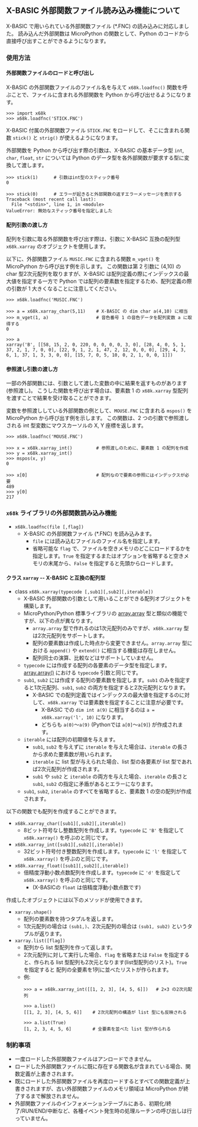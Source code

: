 ## X-BASIC 外部関数ファイル読み込み機能について

X-BASIC で用いられている外部関数ファイル (*.FNC) の読み込みに対応しました。
読み込んだ外部関数は MicroPython の関数として、Python のコードから直接呼び出すことができるようになります。

### 使用方法

#### 外部関数ファイルのロードと呼び出し

X-BASIC の外部関数ファイルのファイル名を与えて `x68k.loadfnc()` 関数を呼ぶことで、ファイルに含まれる外部関数を Python から呼び出せるようになります。

```
>>> import x68k
>>> x68k.loadfnc('STICK.FNC')
```
X-BASIC 付属の外部関数ファイル `STICK.FNC` をロードして、そこに含まれる関数 `stick()` と `strig()` が使えるようになります。

外部関数を Python から呼び出す際の引数は、X-BASIC の基本データ型 `int`, `char`, `float`, `str` については Python のデータ型を各外部関数が要求する型に変換して渡します。
```
>>> stick(1)      # 引数はint型のスティック番号
0

>>> stick(0)      # エラーが起きると外部関数の返すエラーメッセージを表示する
Traceback (most recent call last):
  File "<stdin>", line 1, in <module>
ValueError: 無効なスティック番号を指定しました
```

#### 配列引数の渡し方

配列を引数に取る外部関数を呼び出す際は、引数に X-BASIC 互換の配列型 `x68k.xarray` のオブジェクトを使用します。

以下に、外部関数ファイル `MUSIC.FNC` に含まれる関数 `m_vget()` を MicroPython から呼び出す例を示します。
この関数は第 2 引数に (4,10) の char 型2次元配列を取りますが、X-BASIC は配列定義の際にインデックスの最大値を指定する一方で Python では配列の要素数を指定するため、配列定義の際の引数が 1 大きくなることに注意してください。
```
>>> x68k.loadfnc('MUSIC.FNC')

>>> a = x68k.xarray_char(5,11)    # X-BASIC の dim char a(4,10) に相当
>>> m_vget(1, a)                  # 音色番号 1 の音色データを配列変数 a に取得する
0

>>> a
xarray('B', [[58, 15, 2, 0, 220, 0, 0, 0, 0, 3, 0], [28, 4, 0, 5, 1, 37, 2, 1, 7, 0, 0], [22, 9, 1, 2, 1, 47, 2, 12, 0, 0, 0], [29, 4, 3, 6, 1, 37, 1, 3, 3, 0, 0], [15, 7, 0, 5, 10, 0, 2, 1, 0, 0, 1]])
```

#### 参照渡し引数の渡し方

一部の外部関数には、引数として渡した変数の中に結果を返すものがあります(参照渡し)。
こうした関数を呼び出す場合は、要素数 1 の `x68k.xarray` 型配列を渡すことで結果を受け取ることができます。

変数を参照渡ししている外部関数の例として、`MOUSE.FNC` に含まれる `mspos()` を MicroPython から呼び出す例を示します。
この関数は、2 つの引数で参照渡しされる int 型変数にマウスカーソルの X, Y 座標を返します。
```
>>> x68k.loadfnc('MOUSE.FNC')

>>> x = x68k.xarray_int()         # 参照渡しのために、要素数 1 の配列を作成
>>> y = x68k.xarray_int()
>>> mspos(x, y)
0

>>> x[0]                          # 配列なので要素の参照にはインデックスが必要
489
>>> y[0]
217
```

### `x68k` ライブラリの外部関数読み込み機能

* `x68k.loadfnc(file [,flag])`
  * X-BASIC の外部関数ファイル (*.FNC) を読み込みます。
    * `file` には読み込むファイルのファイル名を指定します。
    * 省略可能な `flag` で、ファイルを空きメモリのどこにロードするかを指定します。`True` を指定するまたはオプションを省略すると空きメモリの末尾から、`False` を指定すると先頭からロードします。

#### クラス `xarray` -- X-BASIC と互換の配列型

* class `x68k.xarray(typecode [,sub1][,sub2][,iterable])`
  * X-BASIC 外部関数の引数として用いることができる配列オブジェクトを構築します。
  * MicroPython/Python 標準ライブラリの [array.array](https://micropython-docs-ja.readthedocs.io/ja/latest/library/array.html#array.array) 型と類似の機能ですが、以下の点が異なります。
    * `array.array` 型で作れるのは1次元配列のみですが、`x68k.xarray` 型は2次元配列をサポートします。
    * 配列の要素数は作成した時点から変更できません。`array.array` 型における `append()` や `extend()` に相当する機能は存在しません。
    * 配列同士の演算、比較などはサポートしていません。
  * `typecode` には作成する配列の各要素のデータ型を指定します。
    [array.array()](https://micropython-docs-ja.readthedocs.io/ja/latest/library/array.html#array.array) における `typecode` 引数と同じです。
  * `sub1`, `sub2` には作成する配列の要素数を指定します。`sub1` のみを指定すると1次元配列、`sub1`, `sub2` の両方を指定すると2次元配列となります。
    * X-BASIC での配列定義ではインデックスの最大値を指定するのに対して、`x68k.xarray` では要素数を指定することに注意が必要です。
      * X-BASIC での `dim int a(9)` に相当するのは `a = x68k.xarray('l', 10)` になります。
      * どちらも `a(0)`～`a(9)` (Pythonでは `a[0]`～`a[9]`) が作成されます。
  * `iterable` には配列の初期値を与えます。
    * `sub1`, `sub2` を与えずに `iterable` を与えた場合は、`iterable` の長さから求めた要素数が用いられます。
    * `iterable` に list 型が与えられた場合、list 型の各要素が list 型であれば2次元配列が作成されます。
    * `sub1` や `sub2` と `iterable` の両方を与えた場合、`iterable` の長さと `sub1`, `sub2` の指定に矛盾があるとエラーになります。
  * `sub1`, `sub2`, `iterable` のすべてを省略すると、要素数 1 の空の配列が作成されます。

以下の関数でも配列を作成することができます。

* `x68k.xarray_char([sub1][,sub2][,iterable])`
  * 8ビット符号なし整数配列を作成します。`typecode` に `'B'` を指定して `x68k.xarray()` を呼ぶのと同じです。
* `x68k.xarray_int([sub1][,sub2][,iterable])`
  * 32ビット符号付き整数配列を作成します。`typecode` に `'l'` を指定して `x68k.xarray()` を呼ぶのと同じです。
* `x68k.xarray_float([sub1][,sub2][,iterable])`
  * 倍精度浮動小数点数配列を作成します。`typecode` に `'d'` を指定して `x68k.xarray()` を呼ぶのと同じです。
    * (X-BASICの `float` は倍精度浮動小数点数です)

作成したオブジェクトには以下のメソッドが使用できます。

* `xarray.shape()`
  * 配列の要素数を持つタプルを返します。
  * 1次元配列の場合は `(sub1,)`、2次元配列の場合は `(sub1, sub2)` というタプルが返ります。
* `xarray.list([flag])`
  * 配列から list 型配列を作って返します。
  * 2次元配列に対して実行した場合、`flag` を省略または `False` を指定すると、作られる list 型配列も2次元となります(list型配列のリスト)。`True` を指定すると 配列の全要素を1列に並べたリストが作られます。
  * 例:
    ```
    >>> a = x68k.xarray_int([[1, 2, 3], [4, 5, 6]])   # 2×3 の2次元配列
    
    >>> a.list()
    [[1, 2, 3], [4, 5, 6]]    # 2次元配列の構造が list 型にも反映される 

    >>> a.list(True)
    [1, 2, 3, 4, 5, 6]        # 全要素を並べた list 型が作られる
    ```

### 制約事項

* 一度ロードした外部関数ファイルはアンロードできません。
* ロードした外部関数ファイルに既に存在する関数名が含まれている場合、関数定義が上書きされます。
* 既にロードした外部関数ファイルを再度ロードするとすべての関数定義が上書きされますが、古い外部関数ファイルのメモリ領域は MicroPython が終了するまで解放されません。
* 外部関数ファイルのインフォメーションテーブルにある、初期化/終了/RUN/END/中断など、各種イベント発生時の処理ルーチンの呼び出しは行っていません。
